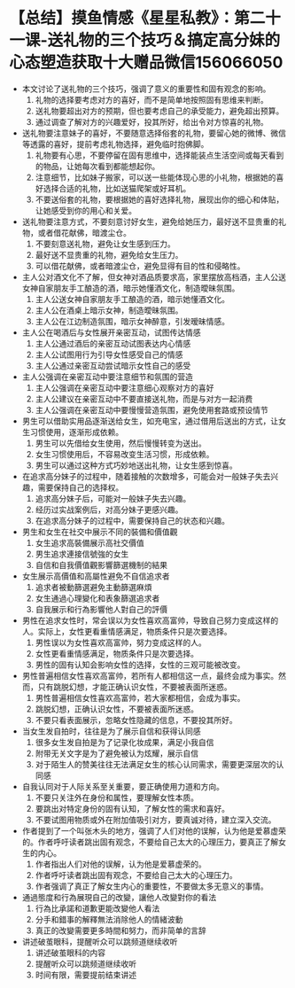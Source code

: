 # 【总结】摸鱼情感《星星私教》：第二十一课-送礼物的三个技巧＆搞定高分妹的心态塑造获取十大赠品微信156066050

-   本文讨论了送礼物的三个技巧，强调了意义的重要性和固有观念的影响。
    1.  礼物的选择要考虑对方的喜好，而不是简单地按照固有思维来判断。
    2.  送礼物要超出对方的预期，但也要考虑自己的承受能力，避免超出预算。
    3.  通过调查了解对方的兴趣爱好，投其所好，给出令对方惊喜的礼物。
-   送礼物要注意妹子的喜好，不要随意选择俗套的礼物，要留心她的微博、微信等透露的喜好，提前考虑礼物选择，避免临时抱佛脚。
    1.  礼物要有心思，不要停留在固有思维中，选择能装点生活空间或每天看到的物品，让她每次看到都能想起你。
    2.  注意细节，比如妹子搬家，可以送一些能体现心思的小礼物，根据她的喜好选择合适的礼物，比如送猫爬架或好耳机。
    3.  不要送俗套的礼物，要根据她的喜好选择礼物，展现出你的细心和体贴，让她感受到你的用心和关爱。
-   送礼物要注意方式，不要刻意讨好女生，避免给她压力，最好送不显贵重的礼物，或者借花献佛，暗渡尘仓。
    1.  不要刻意送礼物，避免让女生感到压力。
    2.  最好送不显贵重的礼物，避免给女生压力。
    3.  可以借花献佛，或者暗渡尘仓，避免显得有目的性和侵略性。
-   主人公对酒文化不了解，但女神对酒品质要求高，家里摆放高档酒，主人公送女神自家朋友手工酿造的酒，暗示她懂酒文化，制造曖昧氛围。
    1.  主人公送女神自家朋友手工酿造的酒，暗示她懂酒文化。
    2.  主人公在酒桌上暗示女神，制造曖昧氛围。
    3.  主人公在江边制造氛围，暗示女神醉意，引发暧昧情感。
-   主人公在喝酒后与女性展开亲密互动，试图传达情感
    1.  主人公通过酒后的亲密互动试图表达内心情感
    2.  主人公试图用行为引导女性感受自己的情感
    3.  主人公通过亲密互动尝试暗示女性自己的感受
-   主人公强调在亲密互动中要注意细节和氛围的营造
    1.  主人公强调在亲密互动中要注意细心观察对方的喜好
    2.  主人公建议在亲密互动中不要直接送礼物，而是与对方一起消费
    3.  主人公强调在亲密互动中要慢慢营造氛围，避免使用套路或预设情节
-   男生可以借助实用品逐渐送给女生，如充电宝，通过借用后送出的方式，让女生习惯使用，逐渐形成依赖。
    1.  男生可以先借给女生使用，然后慢慢转变为送出。
    2.  女生习惯使用后，不容易改变生活习惯，形成依赖。
    3.  男生可以通过这种方式巧妙地送出礼物，让女生感到惊喜。
-   在追求高分妹子的过程中，随着接触的次数增多，可能会对一般妹子失去兴趣，需要保持自己的选择权。
    1.  追求高分妹子后，可能对一般妹子失去兴趣。
    2.  经历过实战案例后，对高分妹子更感兴趣。
    3.  在追求高分妹子的过程中，需要保持自己的状态和兴趣。
-   男生和女生在社交中展示不同的裝備和價值觀
    1.  女生追求高裝備展示高社交價值
    2.  男生追求連接信號強的女生
    3.  自信和自我價值觀影響篩選機制的結果
-   女生展示高價值和高屬性避免不自信追求者
    1.  追求者被動篩選避免主動篩選麻煩
    2.  女生通過心理變化和表象篩選追求者
    3.  自我展示和行為影響他人對自己的評價
-   男性在追求女性时，常会误以为女性喜欢高富帅，导致自己努力变成这样的人。实际上，女性更看重情感满足，物质条件只是次要选择。
    1.  男性误以为女性喜欢高富帅，努力变成这样的人。
    2.  女性更看重情感满足，物质条件只是次要选择。
    3.  男性的固有认知会影响女性的选择，女性的三观可能被改变。
-   男性普遍相信女性喜欢高富帅，若所有人都相信这一点，最终会成为事实。然而，只有跳脱幻想，才能正确认识女性，不要被表面所迷惑。
    1.  男性普遍相信女性喜欢高富帅，若大家都相信，会成为事实。
    2.  跳脱幻想，正确认识女性，不要被表面所迷惑。
    3.  不要只看表面展示，忽略女性隐藏的信息，不要投其所好。
-   当女生发自拍时，往往是为了展示自信和获得认同感
    1.  很多女生发自拍是为了记录化妆成果，满足小我自信
    2.  附带无关文字是为了避免被认为炫耀，展示自信
    3.  对于陌生人的赞美往往无法满足女生的核心认同需求，需要更深层次的认同感
-   自我认同对于人际关系至关重要，要正确使用力道和方向。
    1.  不要只关注外在身份和属性，要理解女性本质。
    2.  要跳出对特定身份的固有认知，了解女性的需求和喜好。
    3.  不要试图用物质或外在附加值吸引对方，要真诚对待，建立深入交流。
-   作者提到了一个叫张木头的地方，强调了人们对他的误解，认为他是爱慕虚荣的。作者呼吁读者跳出固有观念，不要给自己太大的心理压力，要真正了解女生的内心。
    1.  作者指出人们对他的误解，认为他是爱慕虚荣的。
    2.  作者呼吁读者跳出固有观念，不要给自己太大的心理压力。
    3.  作者强调了真正了解女生内心的重要性，不要做太多无意义的事情。
-   通過態度和行為展現自己的改變，讓他人改變對你的看法
    1.  行為比承諾和道歉更能改變他人看法
    2.  分手和錯事的解釋無法消除他人的情緒波動
    3.  真正的改變需要更多時間和努力，而非简单的言辞
-   讲述破茧眼科，提醒听众可以跳频道继续收听
    1.  讲述破茧眼科的内容
    2.  提醒听众可以跳频道继续收听
    3.  时间有限，需要提前结束讲述